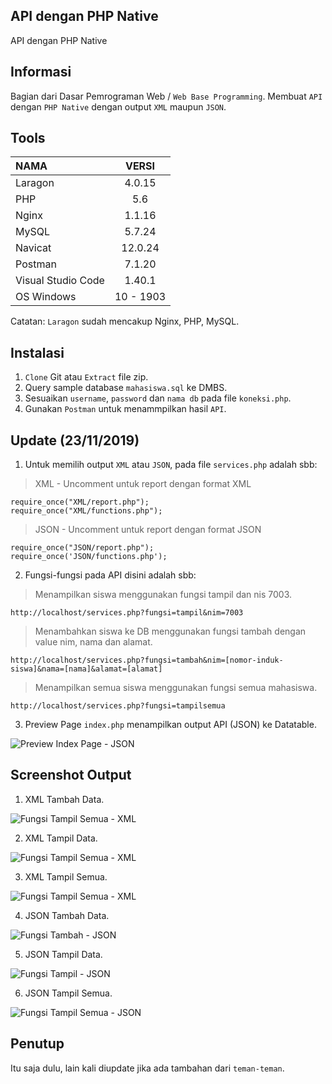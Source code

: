 ## API dengan PHP Native
API dengan PHP Native 

## Informasi
Bagian dari Dasar Pemrograman Web / `Web Base Programming`.
Membuat `API` dengan `PHP Native` dengan output `XML` maupun `JSON`.

## Tools
| NAMA | VERSI |
| :--- | :---: | 
| Laragon | 4.0.15 |
| PHP | 5.6 |
| Nginx | 1.1.16 |
| MySQL | 5.7.24 |
| Navicat | 12.0.24 |
| Postman | 7.1.20 |
| Visual Studio Code | 1.40.1 |
| OS Windows | 10 - 1903 |

Catatan: `Laragon` sudah mencakup Nginx, PHP, MySQL.

## Instalasi
1. `Clone` Git atau `Extract` file zip.
2. Query sample database `mahasiswa.sql` ke DMBS. 
3. Sesuaikan `username`, `password` dan `nama db` pada file `koneksi.php`.
3. Gunakan `Postman` untuk menammpilkan hasil `API`.

## Update (23/11/2019)
1. Untuk memilih output `XML` atau `JSON`, pada file `services.php` adalah sbb:
> XML - Uncomment untuk report dengan format XML
```
require_once("XML/report.php");
require_once("XML/functions.php");
```

> JSON - Uncomment untuk report dengan format JSON
```
require_once("JSON/report.php");
require_once('JSON/functions.php');
```
2. Fungsi-fungsi pada API disini adalah sbb:
> Menampilkan siswa menggunakan fungsi tampil dan nis 7003.
```
http://localhost/services.php?fungsi=tampil&nim=7003
```
> Menambahkan siswa ke DB menggunakan fungsi tambah dengan value nim, nama dan alamat.
```
http://localhost/services.php?fungsi=tambah&nim=[nomor-induk-siswa]&nama=[nama]&alamat=[alamat]
```
> Menampilkan semua siswa menggunakan fungsi semua mahasiswa.
```
http://localhost/services.php?fungsi=tampilsemua
```
3. Preview Page `index.php` menampilkan output API (JSON) ke Datatable.

![Preview Index Page - JSON](https://github.com/antoniusarie/api-stikom/blob/master/screenshots/JSON-DatatablesView.png)

## Screenshot Output
1. XML Tambah Data.

![Fungsi Tampil Semua - XML](https://github.com/antoniusarie/api-stikom/blob/master/screenshots/XML-TambahData.png)

2. XML Tampil Data.

![Fungsi Tampil Semua - XML](https://github.com/antoniusarie/api-stikom/blob/master/screenshots/XML-TampilData.png)

3. XML Tampil Semua.

![Fungsi Tampil Semua - XML](https://github.com/antoniusarie/api-stikom/blob/master/screenshots/XML-TampilSemua.png)

4. JSON Tambah Data.

![Fungsi Tambah - JSON](https://github.com/antoniusarie/api-stikom/blob/master/screenshots/JSON-TambahData.png)

5. JSON Tampil Data.

![Fungsi Tampil - JSON](https://github.com/antoniusarie/api-stikom/blob/master/screenshots/JSON-TampilData.png)

6. JSON Tampil Semua.

![Fungsi Tampil Semua - JSON](https://github.com/antoniusarie/api-stikom/blob/master/screenshots/JSON-TampilSemua.png)

## Penutup
Itu saja dulu, lain kali diupdate jika ada tambahan dari `teman-teman`.
